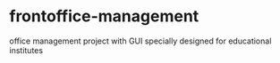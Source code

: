 # frontoffice-management
office management project with GUI specially designed for educational institutes
